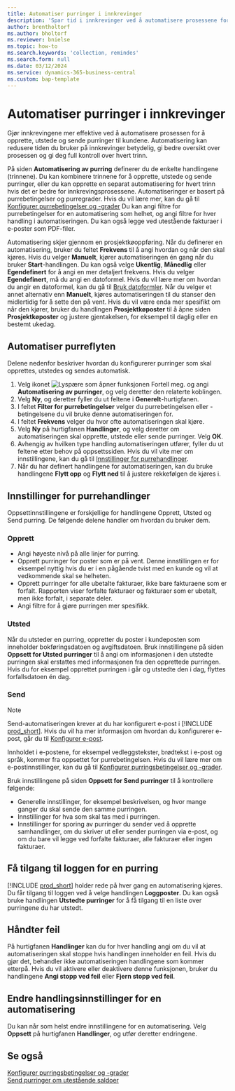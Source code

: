 ```yaml
---
title: Automatiser purringer i innkrevinger
description: 'Spar tid i innkrevinger ved å automatisere prosessene for å opprette, utstede og sende purringer til kunder.'
author: brentholtorf
ms.author: bholtorf
ms.reviewer: bnielse
ms.topic: how-to
ms.search.keywords: 'collection, remindes'
ms.search.form: null
ms.date: 03/12/2024
ms.service: dynamics-365-business-central
ms.custom: bap-template
---
```

# <a name="automate-reminders-in-collections"></a>Automatiser purringer i innkrevinger

Gjør innkrevingene mer effektive ved å automatisere prosessen for å opprette, utstede og sende purringer til kundene. Automatisering kan redusere tiden du bruker på innkrevinger betydelig, gi bedre oversikt over prosessen og gi deg full kontroll over hvert trinn.

På siden **Automatisering av purring** definerer du de enkelte handlingene (trinnene). Du kan kombinere trinnene for å opprette, utstede og sende purringer, eller du kan opprette en separat automatisering for hvert trinn hvis det er bedre for innkrevingsprosessene. Automatiseringer er basert på purrebetingelser og purregrader. Hvis du vil lære mer, kan du gå til [Konfigurer purrebetingelser og -grader](finance-setup-reminders.md) Du kan angi filtre for purrebetingelser for en automatisering som helhet, og angi filtre for hver handling i automatiseringen. Du kan også legge ved utestående fakturaer i e-poster som PDF-filer.

Automatisering skjer gjennom en prosjektkøoppføring. Når du definerer en automatisering, bruker du feltet **Frekvens** til å angi hvordan og når den skal kjøres. Hvis du velger **Manuelt**, kjører automatiseringen én gang når du bruker **Start**-handlingen. Du kan også velge **Ukentlig**, **Månedlig** eller **Egendefinert** for å angi en mer detaljert frekvens. Hvis du velger **Egendefinert**, må du angi en datoformel. Hvis du vil lære mer om hvordan du angir en datoformel, kan du gå til [Bruk datoformler](ui-enter-date-ranges.md#use-date-formulas). Når du velger et annet alternativ enn **Manuelt**, kjøres automatiseringen til du stanser den midlertidig for å sette den på vent. Hvis du vil være enda mer spesifikt om når den kjører, bruker du handlingen **Prosjektkøposter** til å åpne siden **Prosjektkøposter** og justere gjentakelsen, for eksempel til daglig eller en bestemt ukedag.

## <a name="automate-the-reminders-flow"></a>Automatiser purreflyten

Delene nedenfor beskriver hvordan du konfigurerer purringer som skal opprettes, utstedes og sendes automatisk.

1. Velg ikonet ![Lyspære som åpner funksjonen Fortell meg.](media/ui-search/search_small.png "Fortell hva du vil gjøre") og angi **Automatisering av purringer**, og velg deretter den relaterte koblingen.
1. Velg **Ny**, og deretter fyller du ut feltene i **Generelt**-hurtigfanen.
1. I feltet **Filter for purrebetingelser** velger du purrebetingelsen eller -betingelsene du vil bruke denne automatiseringen for.
1. I feltet **Frekvens** velger du hvor ofte automatiseringen skal kjøre.
1. Velg **Ny** på hurtigfanen **Handlinger**, og velg deretter om automatiseringen skal opprette, utstede eller sende purringer. Velg **OK**.
1. Avhengig av hvilken type handling automatiseringen utfører, fyller du ut feltene etter behov på oppsettssiden. Hvis du vil vite mer om innstillingene, kan du gå til [Innstillinger for purrehandlinger](#settings-for-reminder-actions).
1. Når du har definert handlingene for automatiseringen, kan du bruke handlingene **Flytt opp** og **Flytt ned** til å justere rekkefølgen de kjøres i.

## <a name="settings-for-reminder-actions"></a>Innstillinger for purrehandlinger

Oppsettinnstillingene er forskjellige for handlingene Opprett, Utsted og Send purring. De følgende delene handler om hvordan du bruker dem.

### <a name="create"></a>Opprett

* Angi høyeste nivå på alle linjer for purring.  
* Opprett purringer for poster som er på vent. Denne innstillingen er for eksempel nyttig hvis du er i en pågående tvist med en kunde og vil at vedkommende skal se helheten.
* Opprett purringer for alle ubetalte fakturaer, ikke bare fakturaene som er forfalt. Rapporten viser forfalte fakturaer og fakturaer som er ubetalt, men ikke forfalt, i separate deler.
* Angi filtre for å gjøre purringen mer spesifikk.

### <a name="issue"></a>Utsted

Når du utsteder en purring, oppretter du poster i kundeposten som inneholder bokføringsdatoen og avgiftsdatoen. Bruk innstillingene på siden **Oppsett for Utsted purringer** til å angi om informasjonen i den utstedte purringen skal erstattes med informasjonen fra den opprettede purringen. Hvis du for eksempel opprettet purringen i går og utstedte den i dag, flyttes forfallsdatoen én dag.

### <a name="send"></a>Send

> [!NOTE]
> Send-automatiseringen krever at du har konfigurert e-post i [!INCLUDE [prod_short](includes/prod_short.md)]. Hvis du vil ha mer informasjon om hvordan du konfigurerer e-post, går du til [Konfigurer e-post](admin-how-setup-email.md).

Innholdet i e-postene, for eksempel vedleggstekster, brødtekst i e-post og språk, kommer fra oppsettet for purrebetingelsen. Hvis du vil lære mer om e-postinnstillinger, kan du gå til [Konfigurer purringsbetingelser og -grader](finance-setup-reminders.md).

Bruk innstillingene på siden **Oppsett for Send purringer** til å kontrollere følgende:

* Generelle innstillinger, for eksempel beskrivelsen, og hvor mange ganger du skal sende den samme purringen.
* Innstillinger for hva som skal tas med i purringen.
* Innstillinger for sporing av purringer du sender ved å opprette samhandlinger, om du skriver ut eller sender purringen via e-post, og om du bare vil legge ved forfalte fakturaer, alle fakturaer eller ingen fakturaer. 

## <a name="access-the-history-of-a-reminder"></a>Få tilgang til loggen for en purring

[!INCLUDE [prod_short](includes/prod_short.md)] holder rede på hver gang en automatisering kjøres. Du får tilgang til loggen ved å velge handlingen **Loggposter**. Du kan også bruke handlingen **Utstedte purringer** for å få tilgang til en liste over purringene du har utstedt.

## <a name="handle-errors"></a>Håndter feil

På hurtigfanen **Handlinger** kan du for hver handling angi om du vil at automatiseringen skal stoppe hvis handlingen inneholder en feil. Hvis du gjør det, behandler ikke automatiseringen handlingene som kommer etterpå. Hvis du vil aktivere eller deaktivere denne funksjonen, bruker du handlingene **Angi stopp ved feil** eller **Fjern stopp ved feil**.

## <a name="change-action-settings-for-an-automation"></a>Endre handlingsinnstillinger for en automatisering

Du kan når som helst endre innstillingene for en automatisering. Velg **Oppsett** på hurtigfanen **Handlinger**, og utfør deretter endringene.

## <a name="see-also"></a>Se også

[Konfigurer purringsbetingelser og -grader](finance-setup-reminders.md)  
[Send purringer om utestående saldoer](receivables-send-reminders.md)  
